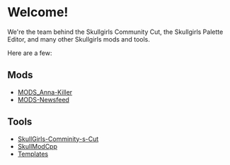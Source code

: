 # Welcome!
We're the team behind the Skullgirls Community Cut, the Skullgirls Palette Editor, and many other Skullgirls mods and tools.

Here are a few:
## Mods
- [MODS_Anna-Killer](https://github.com/Back-Black-Door/MODS-Anna_Killer)
- [MODS-Newsfeed](https://github.com/Back-Black-Door/MODS-Newsfeed)

## Tools
- [SkullGirls-Comminity-s-Cut](https://github.com/Back-Black-Door/SkullGirls-Comminity-s-Cut)
- [SkullModCpp](https://github.com/Back-Black-Door/SkullModCpp)
- [Templates](https://github.com/Back-Black-Door/Templates)
